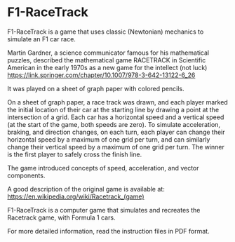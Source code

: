 # F1-RaceTrack
F1-RaceTrack is a game that uses classic (Newtonian) mechanics to simulate an F1 car race.

Martin Gardner, a science communicator famous for his mathematical puzzles, described the mathematical game RACETRACK in Scientific American in the early 1970s as a new game for the intellect (not luck) https://link.springer.com/chapter/10.1007/978-3-642-13122-6_26 

It was played on a sheet of graph paper with colored pencils.

On a sheet of graph paper, a race track was drawn, and each player marked the initial location of their car at the starting line by drawing a point at the intersection of a grid.
Each car has a horizontal speed and a vertical speed (at the start of the game, both speeds are zero). To simulate acceleration, braking, and direction changes, on each turn, each player can change their horizontal speed by a maximum of one grid per turn, and can similarly change their vertical speed by a maximum of one grid per turn. 
The winner is the first player to safely cross the finish line. 

The game introduced concepts of speed, acceleration, and vector components.

A good description of the original game is available at:
https://en.wikipedia.org/wiki/Racetrack_(game)

F1-RaceTrack is a computer game that simulates and recreates the Racetrack game, with Formula 1 cars.

For more detailed information, read the instruction files in PDF format.
